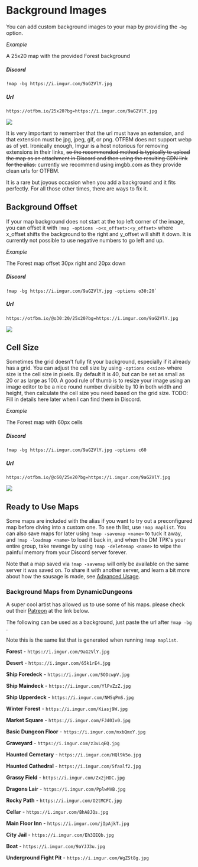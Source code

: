 # Background Images

You can add custom background images to your map by providing the `-bg` option.

_*Example*_

A 25x20 map with the provided Forest background

<!-- tabs:start -->

##### Discord

```
!map -bg https://i.imgur.com/9aG2VlY.jpg
```

##### Url

```
https://otfbm.io/25x20?bg=https://i.imgur.com/9aG2VlY.jpg
```

<!-- tabs:end -->

![](https://otfbm.io/25x20?bg=https://i.imgur.com/9aG2VlY.jpg)

It is very important to remember that the url must have an extension, and that extension must be jpg, jpeg, gif, or png. OTFBM does not support webp as of yet. Ironically enough, Imgur is a host notorious for removing extensions in their links, ~~so the recommended method is typically to upload the map as an attachment in Discord and then using the resulting CDN link for the alias.~~ currently we recommend using imgbb.com as they provide clean urls for OTFBM.

It is a rare but joyous occasion when you add a background and it fits perfectly. For all those other times, there are ways to fix it.

## Background Offset

If your map background does not start at the top left corner of the image, you can offset it with `!map -options -o<x_offset>:<y_offset>` where x_offset shifts the background to the right and y_offset will shift it down. It is currently not possible to use negative numbers to go left and up.

_*Example*_

The Forest map offset 30px right and 20px down

<!-- tabs:start -->

##### Discord

```
!map -bg https://i.imgur.com/9aG2VlY.jpg -options o30:20`
```

##### Url

```
https://otfbm.io/@o30:20/25x20?bg=https://i.imgur.com/9aG2VlY.jpg
```

<!-- tabs:end -->

![](https://otfbm.io/@o30:20/25x20?bg=https://i.imgur.com/9aG2VlY.jpg)

## Cell Size

Sometimes the grid doesn't fully fit your background, especially if it already has a grid. You can adjust the cell size by using `-options c<size>` where size is the cell size in pixels. By default it is 40, but can be set as small as 20 or as large as 100. A good rule of thumb is to resize your image using an image editor to be a nice round number divisible by 10 in both width and height, then calculate the cell size you need based on the grid size. TODO: Fill in details here later when I can find them in Discord.

_*Example*_

The Forest map with 60px cells

<!-- tabs:start -->

##### Discord

```
!map -bg https://i.imgur.com/9aG2VlY.jpg -options c60
```

##### Url

```
https://otfbm.io/@c60/25x20?bg=https://i.imgur.com/9aG2VlY.jpg
```

<!-- tabs:end -->

![](https://otfbm.io/@c60/25x20?bg=https://i.imgur.com/9aG2VlY.jpg)

## Ready to Use Maps

Some maps are included with the alias if you want to try out a preconfigured map before diving into a custom one. To see th list, use `!map maplist`. You can also save maps for later using `!map -savemap <name>` to tuck it away, and `!map -loadmap <name>` to load it back in, and when the DM TPK's your entire group, take revenge by using `!map -deletemap <name>` to wipe the painful memory from your Discord server forever.

Note that a map saved via `!map -savemap` will only be available on the same server it was saved on. To share it with another server, and learn a bit more about how the sausage is made, see [Advanced Usage](/pages/advanced.md).

### Background Maps from DynamicDungeons

A super cool artist has allowed us to use some of his maps. please check out their [Patreon](https://www.patreon.com/dynamicdungeons) at the link below.

The following can be used as a background, just paste the url after `!map -bg `.

Note this is the same list that is generated when running `!map maplist`.

**Forest** - `https://i.imgur.com/9aG2VlY.jpg`

**Desert** - `https://i.imgur.com/65k1rE4.jpg`

**Ship Foredeck** - `https://i.imgur.com/5ODcwpV.jpg`

**Ship Maindeck** - `https://i.imgur.com/YlPvZzZ.jpg`

**Ship Upperdeck** - `https://i.imgur.com/NM5qPmS.jpg`

**Winter Forest** - `https://i.imgur.com/Kiasj9W.jpg`

**Market Square** - `https://i.imgur.com/FJd0Iv0.jpg`

**Basic Dungeon Floor** - `https://i.imgur.com/mxbQmxY.jpg`

**Graveyard** - `https://i.imgur.com/z3vLqEQ.jpg`

**Haunted Cemetary** - `https://i.imgur.com/HQl9k5o.jpg`

**Haunted Cathedral** - `https://i.imgur.com/5faalf2.jpg`

**Grassy Field** - `https://i.imgur.com/Zx2jHDC.jpg`

**Dragons Lair** - `https://i.imgur.com/PplwMVB.jpg`

**Rocky Path** - `https://i.imgur.com/O2tMCFC.jpg`

**Cellar** - `https://i.imgur.com/BhA8JQs.jpg`

**Main Floor Inn** - `https://i.imgur.com/jIpAjkT.jpg`

**City Jail** - `https://i.imgur.com/Eh3IEQb.jpg`

**Boat** - `https://i.imgur.com/9aYJJ3u.jpg`

**Underground Fight Pit** - `https://i.imgur.com/WgZSt8g.jpg`
